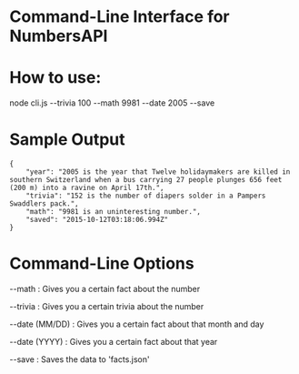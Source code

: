 # Command-Line Interface for NumbersAPI

# How to use:

node cli.js --trivia 100 --math 9981 --date 2005 --save

# Sample Output

    {
        "year": "2005 is the year that Twelve holidaymakers are killed in southern Switzerland when a bus carrying 27 people plunges 656 feet (200 m) into a ravine on April 17th.",
        "trivia": "152 is the number of diapers solder in a Pampers Swaddlers pack.",
        "math": "9981 is an uninteresting number.",
        "saved": "2015-10-12T03:18:06.994Z"
    }


# Command-Line Options

--math : Gives you a certain fact about the number

--trivia : Gives you a certain trivia about the number

--date (MM/DD) : Gives you a certain fact about that month and day

--date (YYYY) : Gives you a certain fact about that year

--save : Saves the data to 'facts.json'

